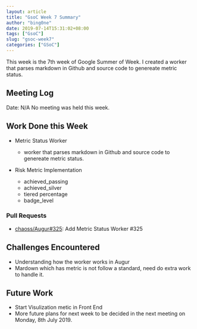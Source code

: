 ```yaml
---
layout: article
title: "GsoC Week 7 Summary"
author: "bing0ne"
date: 2019-07-14T15:31:02+08:00
tags: ["GsoC"]
slug: "gsoc-week7"
categories: ["GSoC"]
---
```


This week is the 7th week of Google Summer of Week. I created a worker that parses markdown in Github and source code to genereate metric status. 

<!--more-->

## Meeting Log

Date: N/A 
No meeting was held this week.


## Work Done this Week

- Metric Status Worker 
  - worker that parses markdown in Github and source code to genereate metric status.

- Risk Metric Implementation 
  - achieved_passing
  - achieved_silver
  - tiered percentage
  - badge_level

### Pull Requests
- [chaoss/Augur#325](https://github.com/chaoss/augur/pull/325): Add Metric Status Worker #325



## Challenges Encountered
* Understanding how the worker works in Augur 
* Mardown which has metric is not follow a standard, need do extra work to handle it. 


## Future Work 
- Start Visulization metic in Front End  
- More future plans for next week to be decided in the next meeting on Monday, 8th July 2019.

